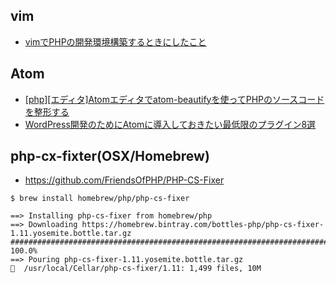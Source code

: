## vim

- [vimでPHPの開発環境構築するときにしたこと](http://mindtide.hatenablog.com/entry/2015/01/25/230802)

## Atom

- [[php][エディタ]Atomエディタでatom-beautifyを使ってPHPのソースコードを整形する](http://www.atyks.org/blog/detail/2015-07-17-1)
- [WordPress開発のためにAtomに導入しておきたい最低限のプラグイン8選](http://ottan.xyz/atom-plugin-8-2207/)

## php-cx-fixter(OSX/Homebrew)

- https://github.com/FriendsOfPHP/PHP-CS-Fixer

~~~
$ brew install homebrew/php/php-cs-fixer

==> Installing php-cs-fixer from homebrew/php
==> Downloading https://homebrew.bintray.com/bottles-php/php-cs-fixer-1.11.yosemite.bottle.tar.gz
######################################################################## 100.0%
==> Pouring php-cs-fixer-1.11.yosemite.bottle.tar.gz
🍺  /usr/local/Cellar/php-cs-fixer/1.11: 1,499 files, 10M
~~~
